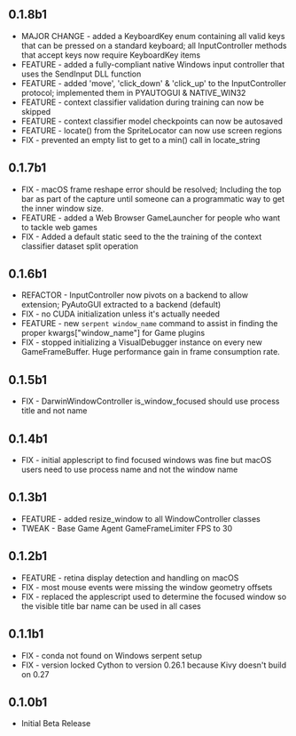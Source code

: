 ## 0.1.8b1

* MAJOR CHANGE - added a KeyboardKey enum containing all valid keys that can be pressed on a standard keyboard; all InputController methods that accept keys now require KeyboardKey items
* FEATURE - added a fully-compliant native Windows input controller that uses the SendInput DLL function
* FEATURE - added 'move', 'click_down' & 'click_up' to the InputController protocol; implemented them in PYAUTOGUI & NATIVE_WIN32
* FEATURE - context classifier validation during training can now be skipped
* FEATURE - context classifier model checkpoints can now be autosaved
* FEATURE - locate() from the SpriteLocator can now use screen regions
* FIX - prevented an empty list to get to a min() call in locate_string

## 0.1.7b1

* FIX - macOS frame reshape error should be resolved; Including the top bar as part of the capture until someone can a programmatic way to get the inner window size.
* FEATURE - added a Web Browser GameLauncher for people who want to tackle web games
* FIX - Added a default static seed to the the training of the context classifier dataset split operation

## 0.1.6b1

* REFACTOR - InputController now pivots on a backend to allow extension; PyAutoGUI extracted to a backend (default)
* FIX - no CUDA initialization unless it's actually needed
* FEATURE - new `serpent window_name` command to assist in finding the proper kwargs["window_name"] for Game plugins
* FIX - stopped initializing a VisualDebugger instance on every new GameFrameBuffer. Huge performance gain in frame consumption rate.

## 0.1.5b1

* FIX - DarwinWindowController is_window_focused should use process title and not name

## 0.1.4b1

* FIX - initial applescript to find focused windows was fine but macOS users need to use process name and not the window name

## 0.1.3b1

* FEATURE - added resize_window to all WindowController classes
* TWEAK - Base Game Agent GameFrameLimiter FPS to 30

## 0.1.2b1

* FEATURE - retina display detection and handling on macOS
* FIX - most mouse events were missing the window geometry offsets
* FIX - replaced the applescript used to determine the focused window so the visible title bar name can be used in all cases

## 0.1.1b1

* FIX - conda not found on Windows serpent setup
* FIX - version locked Cython to version 0.26.1 because Kivy doesn't build on 0.27

## 0.1.0b1

* Initial Beta Release